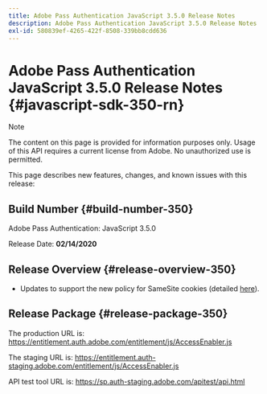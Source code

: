 ```yaml
---
title: Adobe Pass Authentication JavaScript 3.5.0 Release Notes
description: Adobe Pass Authentication JavaScript 3.5.0 Release Notes
exl-id: 580839ef-4265-422f-8508-339bb8cdd636
---
```

# Adobe Pass Authentication JavaScript 3.5.0 Release Notes {#javascript-sdk-350-rn}

>[!NOTE]
>
>The content on this page is provided for information purposes only. Usage of this API requires a current license from Adobe. No unauthorized use is permitted.

This page describes new features, changes, and known issues with this release:

## Build Number {#build-number-350}

Adobe Pass Authentication: JavaScript 3.5.0

Release Date: **02/14/2020**

## Release Overview {#release-overview-350}

* Updates to support the new policy for SameSite cookies (detailed [here](https://datatracker.ietf.org/doc/html/draft-ietf-httpbis-cookie-same-site-00)).

## Release Package {#release-package-350}

The production URL is: https://entitlement.auth.adobe.com/entitlement/js/AccessEnabler.js

The staging URL is: https://entitlement.auth-staging.adobe.com/entitlement/js/AccessEnabler.js

API test tool URL is: https://sp.auth-staging.adobe.com/apitest/api.html
